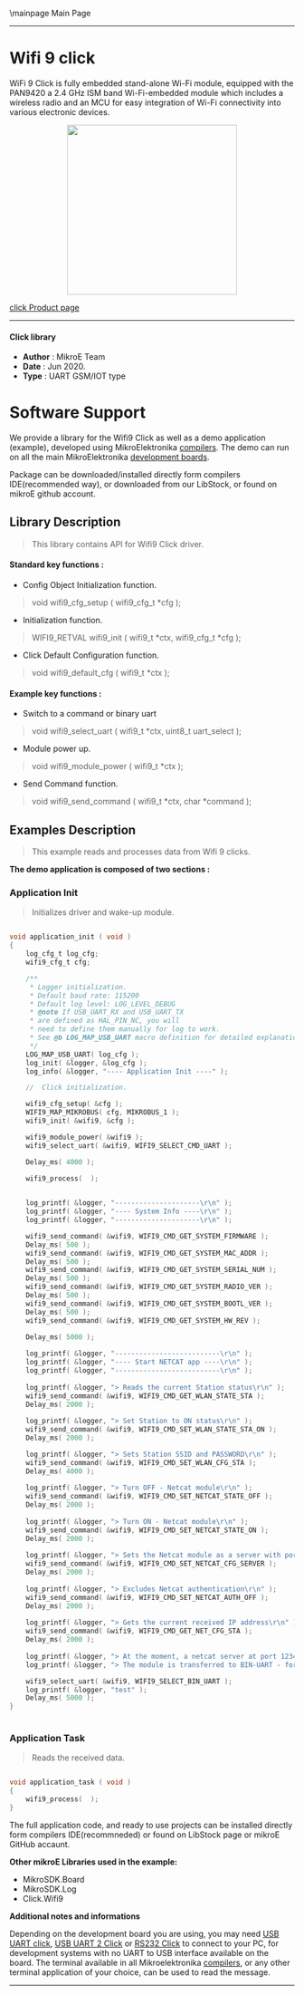 \mainpage Main Page
 
---
# Wifi 9 click

WiFi 9 Click is fully embedded stand-alone Wi-Fi module, equipped with the PAN9420 a 2.4 GHz ISM band Wi-Fi-embedded module which includes a wireless radio and an MCU for easy integration of Wi-Fi connectivity into various electronic devices.

<p align="center">
  <img src="https://download.mikroe.com/images/click_for_ide/wifi9_click.png" height=300px>
</p>

[click Product page](https://www.mikroe.com/wifi-9-click)

---


#### Click library 

- **Author**        : MikroE Team
- **Date**          : Jun 2020.
- **Type**          : UART GSM/IOT type


# Software Support

We provide a library for the Wifi9 Click 
as well as a demo application (example), developed using MikroElektronika 
[compilers](https://shop.mikroe.com/compilers). 
The demo can run on all the main MikroElektronika [development boards](https://shop.mikroe.com/development-boards).

Package can be downloaded/installed directly form compilers IDE(recommended way), or downloaded from our LibStock, or found on mikroE github account. 

## Library Description

> This library contains API for Wifi9 Click driver.

#### Standard key functions :

- Config Object Initialization function.
> void wifi9_cfg_setup ( wifi9_cfg_t *cfg ); 
 
- Initialization function.
> WIFI9_RETVAL wifi9_init ( wifi9_t *ctx, wifi9_cfg_t *cfg );

- Click Default Configuration function.
> void wifi9_default_cfg ( wifi9_t *ctx );


#### Example key functions :

- Switch to a command or binary uart
> void wifi9_select_uart ( wifi9_t *ctx, uint8_t uart_select );
 
- Module power up.
> void wifi9_module_power ( wifi9_t *ctx );

- Send Command function.
> void wifi9_send_command ( wifi9_t *ctx, char *command );

## Examples Description

> This example reads and processes data from Wifi 9 clicks.

**The demo application is composed of two sections :**

### Application Init 

> Initializes driver and wake-up module.

```c

void application_init ( void )
{
    log_cfg_t log_cfg;
    wifi9_cfg_t cfg;

    /** 
     * Logger initialization.
     * Default baud rate: 115200
     * Default log level: LOG_LEVEL_DEBUG
     * @note If USB_UART_RX and USB_UART_TX 
     * are defined as HAL_PIN_NC, you will 
     * need to define them manually for log to work. 
     * See @b LOG_MAP_USB_UART macro definition for detailed explanation.
     */
    LOG_MAP_USB_UART( log_cfg );
    log_init( &logger, &log_cfg );
    log_info( &logger, "---- Application Init ----" );

    //  Click initialization.

    wifi9_cfg_setup( &cfg );
    WIFI9_MAP_MIKROBUS( cfg, MIKROBUS_1 );
    wifi9_init( &wifi9, &cfg );

    wifi9_module_power( &wifi9 );
    wifi9_select_uart( &wifi9, WIFI9_SELECT_CMD_UART );

    Delay_ms( 4000 );

    wifi9_process(  );

    
    log_printf( &logger, "---------------------\r\n" );
    log_printf( &logger, "---- System Info ----\r\n" );
    log_printf( &logger, "---------------------\r\n" );

    wifi9_send_command( &wifi9, WIFI9_CMD_GET_SYSTEM_FIRMWARE );
    Delay_ms( 500 );
    wifi9_send_command( &wifi9, WIFI9_CMD_GET_SYSTEM_MAC_ADDR );
    Delay_ms( 500 );
    wifi9_send_command( &wifi9, WIFI9_CMD_GET_SYSTEM_SERIAL_NUM );
    Delay_ms( 500 );
    wifi9_send_command( &wifi9, WIFI9_CMD_GET_SYSTEM_RADIO_VER );
    Delay_ms( 500 );
    wifi9_send_command( &wifi9, WIFI9_CMD_GET_SYSTEM_BOOTL_VER );
    Delay_ms( 500 );
    wifi9_send_command( &wifi9, WIFI9_CMD_GET_SYSTEM_HW_REV );
    
    Delay_ms( 5000 );

    log_printf( &logger, "--------------------------\r\n" );
    log_printf( &logger, "---- Start NETCAT app ----\r\n" );
    log_printf( &logger, "--------------------------\r\n" );
    
    log_printf( &logger, "> Reads the current Station status\r\n" );
    wifi9_send_command( &wifi9, WIFI9_CMD_GET_WLAN_STATE_STA );
    Delay_ms( 2000 );
    
    log_printf( &logger, "> Set Station to ON status\r\n" );
    wifi9_send_command( &wifi9, WIFI9_CMD_SET_WLAN_STATE_STA_ON );
    Delay_ms( 2000 );

    log_printf( &logger, "> Sets Station SSID and PASSWORD\r\n" );
    wifi9_send_command( &wifi9, WIFI9_CMD_SET_WLAN_CFG_STA );
    Delay_ms( 4000 );
    
    log_printf( &logger, "> Turn OFF - Netcat module\r\n" );
    wifi9_send_command( &wifi9, WIFI9_CMD_SET_NETCAT_STATE_OFF );
    Delay_ms( 2000 );
    
    log_printf( &logger, "> Turn ON - Netcat module\r\n" );
    wifi9_send_command( &wifi9, WIFI9_CMD_SET_NETCAT_STATE_ON );
    Delay_ms( 2000 );
    
    log_printf( &logger, "> Sets the Netcat module as a server with port 1234\r\n" );
    wifi9_send_command( &wifi9, WIFI9_CMD_SET_NETCAT_CFG_SERVER );
    Delay_ms( 2000 );
    
    log_printf( &logger, "> Excludes Netcat authentication\r\n" );
    wifi9_send_command( &wifi9, WIFI9_CMD_SET_NETCAT_AUTH_OFF );
    Delay_ms( 2000 );
    
    log_printf( &logger, "> Gets the current received IP address\r\n" );
    wifi9_send_command( &wifi9, WIFI9_CMD_GET_NET_CFG_STA );
    Delay_ms( 2000 );
    
    log_printf( &logger, "> At the moment, a netcat server at port 1234 has been built\r\n" );
    log_printf( &logger, "> The module is transferred to BIN-UART - for data collection\r\n" );

    wifi9_select_uart( &wifi9, WIFI9_SELECT_BIN_UART );
    log_printf( &logger, "test" );
    Delay_ms( 5000 );
}
  
```

### Application Task

> Reads the received data.

```c

void application_task ( void )
{
    wifi9_process(  );
}

```

The full application code, and ready to use projects can be  installed directly form compilers IDE(recommneded) or found on LibStock page or mikroE GitHub accaunt.

**Other mikroE Libraries used in the example:** 

- MikroSDK.Board
- MikroSDK.Log
- Click.Wifi9

**Additional notes and informations**

Depending on the development board you are using, you may need 
[USB UART click](https://shop.mikroe.com/usb-uart-click), 
[USB UART 2 Click](https://shop.mikroe.com/usb-uart-2-click) or 
[RS232 Click](https://shop.mikroe.com/rs232-click) to connect to your PC, for 
development systems with no UART to USB interface available on the board. The 
terminal available in all Mikroelektronika 
[compilers](https://shop.mikroe.com/compilers), or any other terminal application 
of your choice, can be used to read the message.



---
